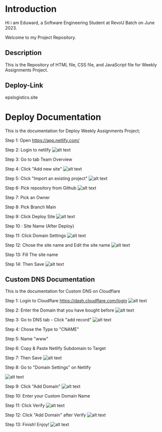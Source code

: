 
# Introduction

Hi i am Eduward, a Software Engineering Student at RevoU Batch on June 2023.

Welcome to my Project Repository.


## Description

This is the Repository of HTML file, CSS file, and JavaScript file for Weekly Assignments Project.


## Deploy-Link

epslogistics.site

# Deploy Documentation

This is the documentation for Deploy Weekly Assignments Project;

Step 1: Open https://app.netlify.com/

Step 2: Login to netlify
![alt text](https://github.com/RevoU-FSSE-2/week-4-Eduwardstp/blob/main/pict/assets%20documentasi/Login%20%26%20Deploy%20Netlify/1-2%20login%20netlify.png?raw=true)

Step 3: Go to tab Team Overview

Step 4: Click "Add new site"
![alt text](https://github.com/RevoU-FSSE-2/week-4-Eduwardstp/blob/main/pict/assets%20documentasi/Login%20%26%20Deploy%20Netlify/3-4%20add%20new%20site.png?raw=true)

Step 5: Click "Import an existing project"
![alt text](https://github.com/RevoU-FSSE-2/week-4-Eduwardstp/blob/main/pict/assets%20documentasi/Login%20%26%20Deploy%20Netlify/5%20import%20an%20existing%20project.png?raw=true)

Step 6: Pick repository from Github
![alt text](https://github.com/RevoU-FSSE-2/week-4-Eduwardstp/blob/main/pict/assets%20documentasi/Login%20%26%20Deploy%20Netlify/6%20pilih%20repository%20dari%20github.png?raw=true)

Step 7: Pick an Owner

Step 8: Pick Branch Main

Step 9: Click Deploy Site
![alt text](https://github.com/RevoU-FSSE-2/week-4-Eduwardstp/blob/main/pict/assets%20documentasi/Login%20%26%20Deploy%20Netlify/7-9%20pilih%20branch%20main%20and%20deploy.png?raw=true)

Step 10 : Site Name (After Deploy)

Step 11: Click Domain Settings
![alt text](https://github.com/RevoU-FSSE-2/week-4-Eduwardstp/blob/main/pict/assets%20documentasi/Login%20%26%20Deploy%20Netlify/10-11%20hasil%20deploy%20%26%20setting%20domain.png?raw=true)

Step 12: Chose the site name and Edit the site name
![alt text](https://github.com/RevoU-FSSE-2/week-4-Eduwardstp/blob/main/pict/assets%20documentasi/Login%20%26%20Deploy%20Netlify/12%20edit%20site%20name.png?raw=true)

Step 13: Fill The site name

Step 14: Then Save
![alt text](https://github.com/RevoU-FSSE-2/week-4-Eduwardstp/blob/main/pict/assets%20documentasi/Login%20%26%20Deploy%20Netlify/13-14%20change%20name%20and%20save.png?raw=true)


## Custom DNS Documentation

This is the documentation for Custom DNS on Cloudflare

Step 1: Login to Cloudflare https://dash.cloudflare.com/login
![alt text](https://github.com/RevoU-FSSE-2/week-4-Eduwardstp/blob/main/pict/assets%20documentasi/custom%20DNS/1%20login%20cloudflare.png?raw=true)

Step 2: Enter the Domain that you have bought before
![alt text](https://github.com/RevoU-FSSE-2/week-4-Eduwardstp/blob/main/pict/assets%20documentasi/custom%20DNS/2%20enter%20domain%20and%20add%20site.png?raw=true)

Step 3: Go to DNS tab - Click "add record"
![alt text](https://github.com/RevoU-FSSE-2/week-4-Eduwardstp/blob/main/pict/assets%20documentasi/custom%20DNS/3%20add%20record.png?raw=true)

Step 4: Chose the Type to "CNAME"

Step 5: Name "www"

Step 6: Copy & Paste Netlify Subdomain to Target

Step 7: Then Save
![alt text](https://github.com/RevoU-FSSE-2/week-4-Eduwardstp/blob/main/pict/assets%20documentasi/custom%20DNS/4-7%20type%20Name%20Target%20save.png?raw=true)

Step 8: Go to "Domain Settings" on Netlify

![alt text](https://github.com/RevoU-FSSE-2/week-4-Eduwardstp/blob/main/pict/assets%20documentasi/custom%20DNS/8%20go%20to%20netlify%20domain%20setting.png?raw=true)

Step 9: Click "Add Domain"
![alt text](https://github.com/RevoU-FSSE-2/week-4-Eduwardstp/blob/main/pict/assets%20documentasi/custom%20DNS/9%20add%20domain.png?raw=true)

Step 10: Enter your Custom Domain Name

Step 11: Click Verify
![alt text](https://github.com/RevoU-FSSE-2/week-4-Eduwardstp/blob/main/pict/assets%20documentasi/custom%20DNS/10-11%20input%20custom%20domain%20and%20verify.png?raw=true)

Step 12: Click "Add Domain" after Verify
![alt text](https://github.com/RevoU-FSSE-2/week-4-Eduwardstp/blob/main/pict/assets%20documentasi/custom%20DNS/12%20add%20domain.png?raw=true)

Step 13: Finish! Enjoy!
![alt text](https://github.com/RevoU-FSSE-2/week-4-Eduwardstp/blob/main/pict/assets%20documentasi/custom%20DNS/13%20done.png?raw=true)









